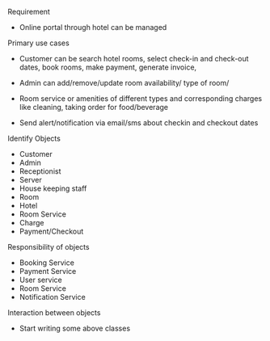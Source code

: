 Requirement 

- Online portal through hotel can be managed

Primary use cases

- Customer can be search hotel rooms, select check-in and check-out dates,
    book rooms, make payment, generate invoice,
    
- Admin can add/remove/update room availability/ type of room/ 

- Room service or amenities of different types and corresponding charges 
    like cleaning, taking order for food/beverage
   
- Send alert/notification via email/sms about checkin and checkout dates

Identify Objects

 - Customer
 - Admin
 - Receptionist
 - Server
 - House keeping staff
 - Room
 - Hotel
 - Room Service
 - Charge
 - Payment/Checkout
 
Responsibility of objects

- Booking Service
- Payment Service
- User service
- Room Service
- Notification Service 

Interaction between objects

- Start writing some above classes 

  